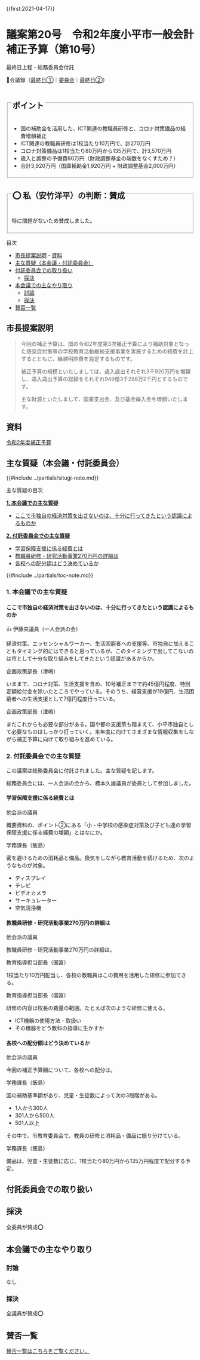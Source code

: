 {{first:2021-04-17}}

# 議案第20号　令和2年度小平市一般会計補正予算（第10号）

<i class="fa fa-gavel" aria-hidden="true"></i> 最終日上程・総務委員会付託

<p class="read-kaigiroku">📄会議録（<a href="https://ssp.kaigiroku.net/tenant/kodaira/SpMinuteView.html?council_id=1201&schedule_id=7&minute_id=93&is_search=true">最終日①</a>｜<a href="https://ssp.kaigiroku.net/tenant/kodaira/SpMinuteView.html?council_id=1211&schedule_id=2&minute_id=2&is_search=true">委員会</a>｜<a href="https://ssp.kaigiroku.net/tenant/kodaira/SpMinuteView.html?council_id=1201&schedule_id=7&minute_id=106&is_search=true">最終日②</a>）</p>

<fieldset class="pnt">
  <legend><h2>ポイント</h2></legend>

- 国の補助金を活用した、ICT関連の教職員研修と、コロナ対策備品の経費増額補正
- ICT関連の教職員研修は1校当たり10万円で、計270万円
- コロナ対策備品は1校当たり80万円から135万円で、計3,570万円
- 歳入と調整の予備費80万円（財政調整基金の端数をなくすため？）
- 合計3,920万円（国庫補助金1,920万円 + 財政調整基金2,000万円）

</fieldset>

<fieldset class="sanpi">
  <legend><h2>⭕️ 私（安竹洋平）の判断：賛成</h2></legend>

特に問題がないため賛成しました。

</fieldset>

<div class="toc">

目次

- [市長提案説明](#市長提案説明)・[資料](#資料)
- [主な質疑（本会議・付託委員会）](#主な質疑本会議付託委員会)
- [付託委員会での取り扱い](#付託委員会での取り扱い)
  - [採決](#採決)
- [本会議での主なやり取り](#本会議での主なやり取り)
  - [討論](#討論)
  - [採決](#採決-1)
- [賛否一覧](#賛否一覧)

</div>

## 市長提案説明

> 今回の補正予算は、国の令和2年度第3次補正予算により補助対象となった感染症対策等の学校教育活動継続支援事業を実施するための経費を計上するとともに、繰越明許費を設定するものです。
>
> 補正予算の規模といたしましては、歳入歳出それぞれ3千920万円を増額し、歳入歳出予算の総額をそれぞれ949億3千288万2千円とするものです。
>
> 主な財源といたしまして、国庫支出金、及び基金繰入金を増額いたします。

## 資料

[令和2年度補正予算](https://www.city.kodaira.tokyo.jp/kurashi/084/084844.html)

<div class="situgi">

## 主な質疑（本会議・付託委員会）
{{#include ../partials/situgi-note.md}}

<div class="toc">

主な質疑の目次

**[1. 本会議での主な質疑](#1-本会議での主な質疑)**

- [ここで市独自の経済対策を出さないのは、十分に行ってきたという認識によるものか](#ここで市独自の経済対策を出さないのは十分に行ってきたという認識によるものか)

**[2. 付託委員会での主な質疑](#2-付託委員会での主な質疑)**

- [学習保障支援に係る経費とは](#学習保障支援に係る経費とは)
- [教職員研修・研究活動事業270万円の詳細は](#教職員研修研究活動事業270万円の詳細は)
- [各校への配分額はどう決めているか](#各校への配分額はどう決めているか)

{{#include ../partials/toc-note.md}}

</div>

### 1. 本会議での主な質疑

#### ここで市独自の経済対策を出さないのは、十分に行ってきたという認識によるものか

<div class="balloon bl-left hitori">👍 伊藤央議員（一人会派の会）<br><div>

経済対策、エッセンシャルワーカー、生活困窮者への支援等、市独自に加えることもタイミング的にはできると思っているが、このタイミングで出してこないのは市として十分な取り組みをしてきたという認識があるからか。

</div></div>

<div class="balloon bl-right">企画政策部長（津嶋）<br><div>

いままで、コロナ対策、生活支援を含め、10号補正までで約45億円程度、特別定額給付金を除いたところでやっている。そのうち、経営支援が19億円、生活困窮者への生活支援として7億円程度行っている。

</div></div>

<div class="balloon bl-right">企画政策部長（津嶋）<br><div>

まだこれからも必要な部分がある。国や都の支援策も踏まえて、小平市独自として必要なものはしっかり打っていく。来年度に向けてさまざまな情報収集をしながら補正予算に向けて取り組みを進めている。

</div></div>


### 2. 付託委員会での主な質疑

この議案は総務委員会に付託されました。主な質疑を記します。

総務委員会には、一人会派の会から、橋本久雄議員が委員として参加しました。

#### 学習保障支援に係る経費とは

<div class="balloon bl-left">他会派の議員<br><div>

概要資料の、ポイント②にある「小・中学校の感染症対策及び子ども達の学習保障支援に係る経費の増額」とはなにか。

</div></div>

<div class="balloon bl-right">学務課長（飯島）<br><div>

密を避けるための消耗品と備品。換気をしながら教育活動を続けるため、次のようなものが対象。

- ディスプレイ
- テレビ
- ビデオカメラ
- サーキュレーター
- 空気清浄機

</div></div>

#### 教職員研修・研究活動事業270万円の詳細は

<div class="balloon bl-left">他会派の議員<br><div>

教職員研修・研究活動事業270万円の詳細は。

</div></div>

<div class="balloon bl-right">教育指導担当部長（国冨）<br><div>

1校当たり10万円配当し、各校の教職員はこの費用を活用した研修に参加できる。

</div></div>

<div class="balloon bl-right">教育指導担当部長（国冨）<br><div>

研修の内容は校長の裁量の範囲。たとえば次のような研修に使える。

- ICT機器の使用方法・取扱い
- その機器をどう教科の指導に生かすか

</div></div>

#### 各校への配分額はどう決めているか

<div class="balloon bl-left">他会派の議員<br><div>

今回の補正予算額について、各校への配分は。

</div></div>

<div class="balloon bl-right">学務課長（飯島）<br><div>

国の補助基準額があり、児童・生徒数によって次の3段階がある。

- 1人から300人
- 301人から500人
- 501人以上

その中で、市教育委員会で、教員の研修と消耗品・備品に振り分けている。

</div></div>

<div class="balloon bl-right">学務課長（飯島）<br><div>

備品は、児童・生徒数に応じ、1校当たり80万円から135万円程度で配分する予定。

</div></div>

</div>


## 付託委員会での取り扱い
## 採決
全委員が賛成⭕️

## 本会議での主なやり取り

### 討論
なし

### 採決
全議員が賛成⭕️


## 賛否一覧
[賛否一覧はこちらをご覧ください。](../kekka-ichiran.md#賛否)